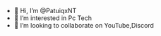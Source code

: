 - 👋 Hi, I’m @PatuiqxNT
- 👀 I’m interested in Pc Tech
- 💞️ I’m looking to collaborate on YouTube,Discord
